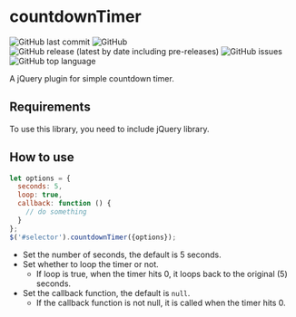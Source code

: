# countdownTimer

![GitHub last commit](https://img.shields.io/github/last-commit/lee-ratinan/countdownTimer)
![GitHub](https://img.shields.io/github/license/lee-ratinan/countdownTimer)
![GitHub release (latest by date including pre-releases)](https://img.shields.io/github/v/release/lee-ratinan/countdownTimer?include_prereleases)
![GitHub issues](https://img.shields.io/github/issues-raw/lee-ratinan/countdownTimer)
![GitHub top language](https://img.shields.io/github/languages/top/lee-ratinan/countdownTimer)

A jQuery plugin for simple countdown timer.

## Requirements

To use this library, you need to include jQuery library.

## How to use

```JavaScript
let options = {
  seconds: 5,
  loop: true,
  callback: function () {
    // do something
  }
};
$('#selector').countdownTimer({options});
```

  * Set the number of seconds, the default is 5 seconds.
  * Set whether to loop the timer or not.
    * If loop is true, when the timer hits 0, it loops back to the original (5) seconds.
  * Set the callback function, the default is `null`.
    * If the callback function is not null, it is called when the timer hits 0.
